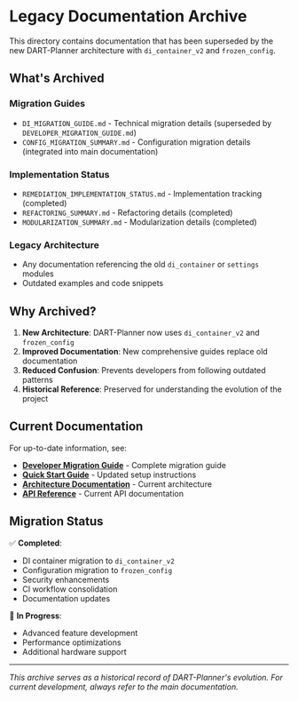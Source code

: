 # Legacy Documentation Archive

This directory contains documentation that has been superseded by the new DART-Planner architecture with `di_container_v2` and `frozen_config`.

## What's Archived

### **Migration Guides**
- `DI_MIGRATION_GUIDE.md` - Technical migration details (superseded by `DEVELOPER_MIGRATION_GUIDE.md`)
- `CONFIG_MIGRATION_SUMMARY.md` - Configuration migration details (integrated into main documentation)

### **Implementation Status**
- `REMEDIATION_IMPLEMENTATION_STATUS.md` - Implementation tracking (completed)
- `REFACTORING_SUMMARY.md` - Refactoring details (completed)
- `MODULARIZATION_SUMMARY.md` - Modularization details (completed)

### **Legacy Architecture**
- Any documentation referencing the old `di_container` or `settings` modules
- Outdated examples and code snippets

## Why Archived?

1. **New Architecture**: DART-Planner now uses `di_container_v2` and `frozen_config`
2. **Improved Documentation**: New comprehensive guides replace old documentation
3. **Reduced Confusion**: Prevents developers from following outdated patterns
4. **Historical Reference**: Preserved for understanding the evolution of the project

## Current Documentation

For up-to-date information, see:

- **[Developer Migration Guide](../DEVELOPER_MIGRATION_GUIDE.md)** - Complete migration guide
- **[Quick Start Guide](../quick_start.md)** - Updated setup instructions
- **[Architecture Documentation](../architecture/)** - Current architecture
- **[API Reference](../api/)** - Current API documentation

## Migration Status

✅ **Completed**:
- DI container migration to `di_container_v2`
- Configuration migration to `frozen_config`
- Security enhancements
- CI workflow consolidation
- Documentation updates

🔄 **In Progress**:
- Advanced feature development
- Performance optimizations
- Additional hardware support

---

*This archive serves as a historical record of DART-Planner's evolution. For current development, always refer to the main documentation.* 